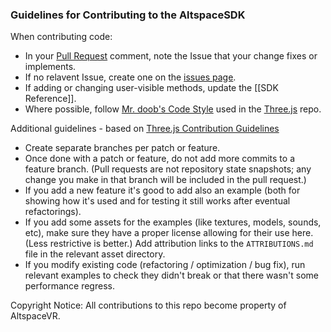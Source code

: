 ### Guidelines for Contributing to the AltspaceSDK

When contributing code:
* In your [Pull Request](../pulls) comment, note the Issue that your change fixes or implements.
* If no relavent Issue, create one on the [issues page](../issues).
* If adding or changing user-visible methods, update the [[SDK Reference]].
* Where possible, follow [Mr. doob's Code Style] used in the [Three.js] repo. 

Additional guidelines - based on [Three.js Contribution Guidelines]
* Create separate branches per patch or feature.
* Once done with a patch or feature, do not add more commits to a feature branch. (Pull requests are not repository state snapshots; any change you make in that branch will be included in the pull request.)
* If you add a new feature it's good to add also an example (both for showing how it's used and for testing it still works after eventual refactorings).
* If you add some assets for the examples (like textures, models, sounds, etc), make sure they have a proper license allowing for their use here. (Less restrictive is better.)  Add attribution links to the `ATTRIBUTIONS.md` file in the relevant asset directory.
* If you modify existing code (refactoring / optimization / bug fix), run relevant examples to check they didn't break or that there wasn't some performance regress.

Copyright Notice: All contributions to this repo become property of AltspaceVR.

[Mr. doob's Code Style]: https://github.com/mrdoob/three.js/wiki/Mr.doob%27s-Code-Style%E2%84%A2
[Three.js]: https://github.com/mrdoob/three.js 
[Three.js Contribution Guidelines]: https://github.com/mrdoob/three.js/wiki/How-to-contribute-to-three.js

